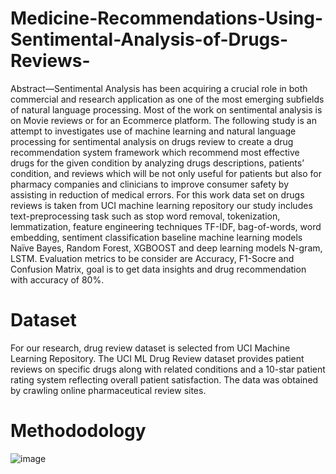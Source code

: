 # Medicine-Recommendations-Using-Sentimental-Analysis-of-Drugs-Reviews-

Abstract—Sentimental Analysis has been acquiring a
crucial role in both commercial and research application as
one of the most emerging subfields of natural language
processing. Most of the work on sentimental analysis is on
Movie reviews or for an Ecommerce platform. The following
study is an attempt to investigates use of machine learning and
natural language processing for sentimental analysis on drugs
review to create a drug recommendation system framework
which recommend most effective drugs for the given condition
by analyzing drugs descriptions, patients’ condition, and
reviews which will be not only useful for patients but also for
pharmacy companies and clinicians to improve consumer
safety by assisting in reduction of medical errors. For this work
data set on drugs reviews is taken from UCI machine learning
repository our study includes text-preprocessing task such as
stop word removal, tokenization, lemmatization, feature
engineering techniques TF-IDF, bag-of-words, word
embedding, sentiment classification baseline machine learning
models Naïve Bayes, Random Forest, XGBOOST and deep
learning models N-gram, LSTM. Evaluation metrics to be
consider are Accuracy, F1-Socre and Confusion Matrix, goal is
to get data insights and drug recommendation with accuracy of
80%.

# Dataset

For our research, drug review dataset is
selected from UCI Machine Learning Repository.
The UCI ML Drug Review dataset provides patient
reviews on specific drugs along with related conditions and a
10-star patient rating system reflecting overall patient
satisfaction. The data was obtained by crawling online
pharmaceutical review sites. 

# Methododology


![image](https://github.com/Rutik10/Medicine-Recommendations-Using-Sentimental-Analysis-of-Drugs-Reviews-/assets/121821482/1e31d00e-f6ce-4a7b-a81b-afb5ee4b5dbd)
